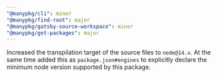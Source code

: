 ```yaml
---
"@manypkg/cli": minor
"@manypkg/find-root": major
"@manypkg/gatsby-source-workspace": minor
"@manypkg/get-packages": major
---
```


Increased the transpilation target of the source files to `node@14.x`. At the same time added this as `package.json#engines` to explicitly declare the minimum node version supported by this package.
